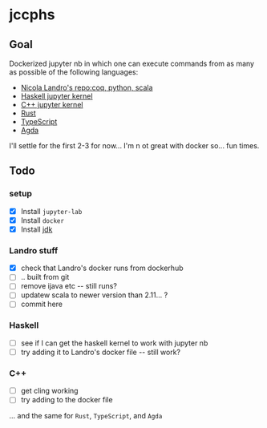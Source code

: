 # jccphs 

## Goal

Dockerized jupyter nb in which one can execute commands from as many as possible of the following languages:

- [Nicola Landro's repo:coq, python, scala](https://gitlab.com/nicolalandro/jupyter-and-coq)
- [Haskell jupyter kernel](https://github.com/IHaskell/IHaskell)
- [C++ jupyter kernel](https://github.com/jupyter-xeus/xeus-cling)
- [Rust](https://github.com/google/evcxr/tree/main/evcxr_jupyter)
- [TypeScript](https://github.com/winnekes/itypescript)
- [Agda](https://github.com/lclem/agda-kernel)

I'll settle for the first 2-3 for now... I'm n ot great with docker so... fun times.

## Todo

### setup
- [x] Install `jupyter-lab`
- [x] Install `docker`
- [x] Install [jdk](https://adoptium.net/download/)

### Landro stuff
- [x] check that Landro's docker runs from dockerhub
- [ ] .. built from git
- [ ] remove ijava etc -- still runs?
- [ ] updatew scala to newer version than 2.11... ?
- [ ] commit here

### Haskell
- [ ] see if I can get the haskell kernel to work with jupyter nb
- [ ] try adding it to Landro's docker file -- still work?

### C++
- [ ] get cling working
- [ ] try adding to the docker file

... and the same for `Rust`, `TypeScript`, and `Agda`

